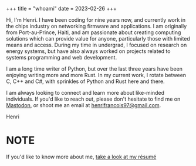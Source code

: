+++
title = "whoami"
date = 2023-02-26
+++

Hi, I'm Henri. I have been coding for nine years now, and currently work in the chips industry on networking firmware and applications.
I am originally from Port-au-Prince, Haiti, and am passionate about creating computing solutions which can provide value for anyone, particularly those with limited means and access. During my time in undergrad, I focused on research on energy systems, but have also always worked on projects related to systems programming and web development.

I am a long time writer of Python, but over the last three years have been enjoying writing more and more Rust. In my current work, I rotate between C, C++ and C#, with sprinkles of Python and Rust here and there.

I am always looking to connect and learn more about like-minded individuals. If you'd like to reach out, please don't hesitate to find me on [Mastodon](https://hachyderm.io/@henrif), or shoot me an email at <henrifrancois97@gmail.com>.

Henri


# NOTE

If you'd like to know more about me, [take a look at my résumé](https://docs.google.com/document/d/1MUBD78INxSOYQp2wOeXG8UVmX2_37u94CGDoQMtT-8I/edit?usp=sharing)
